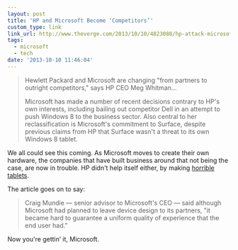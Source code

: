 ```yaml
---
layout: post
title: 'HP and Microsoft Become ‘Competitors’'
custom_type: link
link_url: http://www.theverge.com/2013/10/10/4823088/hp-attack-microsoft-in-public-as-outright-competitors
tags:
  - microsoft
  - tech
date: '2013-10-10 11:46:04'
---
```

> Hewlett Packard and Microsoft are changing "from partners to outright competitors," says HP CEO Meg Whitman…
>
>Microsoft has made a number of recent decisions contrary to HP's own interests, including bailing out competitor Dell in an attempt to push Windows 8 to the business sector. Also central to her reclassification is Microsoft's commitment to Surface, despite previous claims from HP that Surface wasn't a threat to its own Windows 8 tablet.

We all could see this coming. As Microsoft moves to create their own hardware, the companies that have built business around that not being the case, are now in trouble. HP didn't help itself either, by making [horrible tablets](http://www.theverge.com/2011/11/2/2533759/slate-2-hp-tries-tablets-again-with-windows-swype-and-a-stylus-for-699).

The article goes on to say:

>Craig Mundie — senior advisor to Microsoft's CEO — said although Microsoft had planned to leave device design to its partners, "it became hard to guarantee a uniform quality of experience that the end user had."

Now you're gettin’ it, Microsoft.
